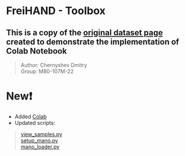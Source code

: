 # FreiHAND - Toolbox
## This is a copy of the [original dataset page](https://github.com/lmb-freiburg/freihand) created to demonstrate the implementation of Colab Notebook
> Author: Chernyshev Dmitry\
> Group: М80-107М-22

# New:exclamation:
* Added [Colab](https://colab.research.google.com/drive/18DIE-kFUWFhN0idea6lSlumWG_lKqJK4?usp=sharing)
* Updated scripts:
>  [view_samples.py](https://github.com/B3aRrrr/freihand/blob/master/view_samples.py)\
>  [setup_mano.py](https://github.com/B3aRrrr/freihand/blob/master/setup_mano.py)\
>  [mano_loader.py](https://github.com/B3aRrrr/freihand/blob/master/UpdatedScripts/mano_loader.py)

